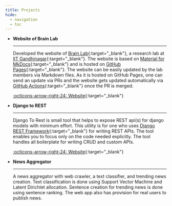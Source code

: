 ```yaml
---
title: Projects
hide:
  - navigation
  - toc
---
```


<div class="grid cards" markdown>

-   __Website of Brain Lab__

    ---

    Developed the website of [Brain Lab](https://brain-informatics.github.io/){:target="_blank"}, a research lab at [IIT Gandhinagar](https://iitgn.ac.in/){:target="_blank"}. The website is based on [Material for MkDocs](https://squidfunk.github.io/mkdocs-material/){:target="_blank"} and is hosted on [GitHub Pages](https://pages.github.com/){:target="_blank"}. The website can be easily updated by the lab members via Markdown files. As it is hosted on GitHub Pages, one can send an update via PRs and the website gets updated automatically via [GitHub Actions](https://github.com/features/actions){:target="_blank"} once the PR is merged.  

    [:octicons-arrow-right-24: Website](https://brain-informatics.github.io/){:target="_blank"}

-   __Django to REST__

    ---

    Django To Rest is small tool that helps to expose REST api(s) for django models with minimum effort. This utility is for one who uses [Django REST Framework](https://www.django-rest-framework.org/){:target="_blank"} for writing REST APIs. The tool enables you to focus only on the code needed explicitly. The tool handles all boilerplate for writing CRUD and custom APIs. 

    [:octicons-arrow-right-24: Website](https://anp-scp.github.io/django-to-rest/){:target="_blank"}

-   __News Aggregator__

    ---

    A news aggregator with web crawler, a text classifier, and trending news creation. Text classification is done using Support Vector Machine and Latent Dirichlet allocation. Sentence creation for trending news is done using sentence ranking. The web app also has provision for real users to publish news.

</div>